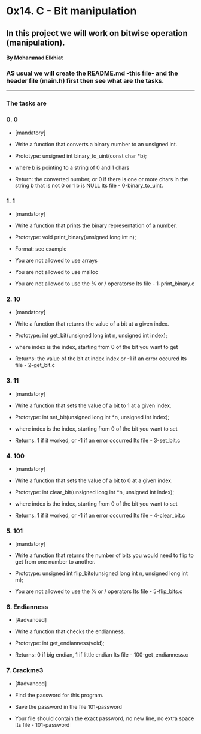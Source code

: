 # 0x14. C - Bit manipulation
## In this project we will work on bitwise operation (manipulation).
#### By Mohammad Elkhiat ####


### AS usual we will create the README.md -this file- and the header file (main.h) first then see what are the tasks.

---

### The tasks are

### 0. 0
- [mandatory]
- Write a function that converts a binary number to an unsigned int.

- Prototype: unsigned int binary_to_uint(const char *b);
- where b is pointing to a string of 0 and 1 chars
- Return: the converted number, or 0 if
					there is one or more chars in the string b that is not 0 or 1
					b is NULL
Its file - 0-binary_to_uint.

### 1. 1
- [mandatory]
- Write a function that prints the binary representation of a number.

- Prototype: void print_binary(unsigned long int n);
- Format: see example
- You are not allowed to use arrays
- You are not allowed to use malloc
- You are not allowed to use the % or / operatorsc
Its file - 1-print_binary.c

### 2. 10
- [mandatory]
- Write a function that returns the value of a bit at a given index.

- Prototype: int get_bit(unsigned long int n, unsigned int index);
- where index is the index, starting from 0 of the bit you want to get
- Returns: the value of the bit at index index or -1 if an error occured
Its file - 2-get_bit.c

### 3. 11
- [mandatory]
- Write a function that sets the value of a bit to 1 at a given index.

- Prototype: int set_bit(unsigned long int *n, unsigned int index);
- where index is the index, starting from 0 of the bit you want to set
- Returns: 1 if it worked, or -1 if an error occurred
Its file - 3-set_bit.c

### 4. 100
- [mandatory]
- Write a function that sets the value of a bit to 0 at a given index.

- Prototype: int clear_bit(unsigned long int *n, unsigned int index);
- where index is the index, starting from 0 of the bit you want to set
- Returns: 1 if it worked, or -1 if an error occurred
Its file - 4-clear_bit.c

### 5. 101
- [mandatory]
- Write a function that returns the number of bits you would need to flip to get from one number to another.

- Prototype: unsigned int flip_bits(unsigned long int n, unsigned long int m);
- You are not allowed to use the % or / operators
Its file - 5-flip_bits.c

### 6. Endianness
- [#advanced]
- Write a function that checks the endianness.

- Prototype: int get_endianness(void);
- Returns: 0 if big endian, 1 if little endian
Its file - 100-get_endianness.c

### 7. Crackme3
- [#advanced]
- Find the password for this program.

- Save the password in the file 101-password
- Your file should contain the exact password, no new line, no extra space
Its file - 101-password
